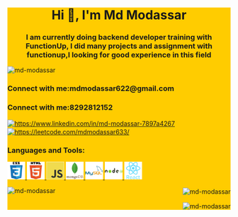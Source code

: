 <div style="background-color: #ffcc00;">
<h1 align="center">Hi 👋, I'm Md Modassar</h1>
<h3 align="center">I am currently doing backend developer training with FunctionUp, I did many projects and assignment with functionup,I looking for good experience in this field</h3>

<imge align="right" alt="coding" width="400" src="https://media.giphy.com/media/u2pmTWUi0MXjyrMaVj/giphy.gif">

<p align="left"> <img src="https://komarev.com/ghpvc/?username=md-modassar&label=Profile%20views&color=0e75b6&style=flat" alt="md-modassar" /> </p>

<h3 align="left">Connect with me:mdmodassar622@gmail.com</h3>
<h3 align="left">Connect with me:8292812152</h3>
<p align="left">
<a href="https://linkedin.com/in/https://www.linkedin.com/in/md-modassar-7897a4267" target="blank"><img align="center" src="https://raw.githubusercontent.com/rahuldkjain/github-profile-readme-generator/master/src/images/icons/Social/linked-in-alt.svg" alt="https://www.linkedin.com/in/md-modassar-7897a4267" height="30" width="40" /></a>
<a href="https://www.leetcode.com/https://leetcode.com/mdmodassar633/" target="blank"><img align="center" src="https://raw.githubusercontent.com/rahuldkjain/github-profile-readme-generator/master/src/images/icons/Social/leet-code.svg" alt="https://leetcode.com/mdmodassar633/" height="30" width="40" /></a>
</p>

<h3 align="left">Languages and Tools:</h3>
<p align="left"> <a href="https://www.w3schools.com/css/" target="_blank" rel="noreferrer"> <img src="https://raw.githubusercontent.com/devicons/devicon/master/icons/css3/css3-original-wordmark.svg" alt="css3" width="40" height="40"/> </a> <a href="https://www.w3.org/html/" target="_blank" rel="noreferrer"> <img src="https://raw.githubusercontent.com/devicons/devicon/master/icons/html5/html5-original-wordmark.svg" alt="html5" width="40" height="40"/> </a> <a href="https://developer.mozilla.org/en-US/docs/Web/JavaScript" target="_blank" rel="noreferrer"> <img src="https://raw.githubusercontent.com/devicons/devicon/master/icons/javascript/javascript-original.svg" alt="javascript" width="40" height="40"/> </a> <a href="https://www.mongodb.com/" target="_blank" rel="noreferrer"> <img src="https://raw.githubusercontent.com/devicons/devicon/master/icons/mongodb/mongodb-original-wordmark.svg" alt="mongodb" width="40" height="40"/> </a> <a href="https://www.mysql.com/" target="_blank" rel="noreferrer"> <img src="https://raw.githubusercontent.com/devicons/devicon/master/icons/mysql/mysql-original-wordmark.svg" alt="mysql" width="40" height="40"/> </a> <a href="https://nodejs.org" target="_blank" rel="noreferrer"> <img src="https://raw.githubusercontent.com/devicons/devicon/master/icons/nodejs/nodejs-original-wordmark.svg" alt="nodejs" width="40" height="40"/> </a> <a href="https://reactjs.org/" target="_blank" rel="noreferrer"> <img src="https://raw.githubusercontent.com/devicons/devicon/master/icons/react/react-original-wordmark.svg" alt="react" width="40" height="40"/> </a> </p>

<p><img align="left" src="https://github-readme-stats.vercel.app/api/top-langs?username=md-modassar&show_icons=true&locale=en&layout=compact" alt="md-modassar" /></p>

<p>&nbsp;<img align="center" src="https://github-readme-stats.vercel.app/api?username=md-modassar&show_icons=true&locale=en" alt="md-modassar" /></p>

<p><img align="center" src="https://github-readme-streak-stats.herokuapp.com/?user=md-modassar&" alt="md-modassar" /></p>

</div>
